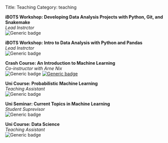 Title: Teaching
Category: teaching

**iBOTS Workshop: Developing Data Analysis Projects with Python, Git, and Snakemake**<br>
*Lead Instrctor*<br>
![Generic badge](https://img.shields.io/badge/Nov_2023-666666.svg)

**iBOTS Workshop: Intro to Data Analysis with Python and Pandas**<br>
*Lead Instrctor*<br>
![Generic badge](https://img.shields.io/badge/Nov_2023-666666.svg)

**Crash Course: An Introduction to Machine Learning**<br>
*Co-instructor with Arne Nix*<br>
![Generic badge](https://img.shields.io/badge/Sep_2022-666666.svg)
[![Generic badge](https://img.shields.io/badge/YouTube_Playlist-E80000.svg)](https://youtube.com/playlist?list=PLyo4bHRa2OKK_a_PdN7Dgc9VSSji8c1EO&si=3stQ963mthwac-Yl)

**Uni Course: Probabilistic Machine Learning**<br>
*Teaching Assistant*<br>
![Generic badge](https://img.shields.io/badge/Sep_2022-666666.svg)

**Uni Seminar: Current Topics in Machine Learning**<br>
*Student Suprevisor*<br>
![Generic badge](https://img.shields.io/badge/May_2022-666666.svg)

**Uni Course: Data Science**<br>
*Teaching Assistant*<br>
![Generic badge](https://img.shields.io/badge/Sep_2021-666666.svg)